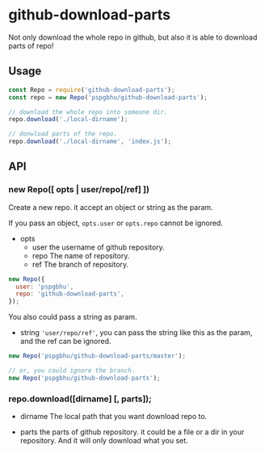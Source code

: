 # github-download-parts

Not only download the whole repo in github, but also it is able to download parts of repo!

## Usage
```javascript
const Repo = require('github-download-parts');
const repo = new Repo('pspgbhu/github-download-parts');

// download the whole repo into someone dir.
repo.download('./local-dirname');

// donwload parts of the repo.
repo.download('./local-dirname', 'index.js');
```

## API

### new Repo([ opts | user/repo[/ref] ])

Create a new repo. it accept an object or string as the param.

If you pass an object, `opts.user` or `opts.repo` cannot be ignored.
- opts
  - user
    the username of github repository.
  - repo
    The name of repository.
  - ref
    The branch of repository.

```javascript
new Repo({
  user: 'pspgbhu',
  repo: 'github-download-parts',
});
```


You also could pass a string as param.

- string
  `'user/repo/ref'`, you can pass the string like this as the param, and the ref can be ignored.

```javascript
new Repo('pspgbhu/github-download-parts/master');

// or, you could ignore the branch.
new Repo('pspgbhu/github-download-parts');
```

### repo.download([dirname] [, parts]);

- dirname
  The local path that you want download repo to.

- parts
  the parts of github repository. it could be a file or a dir in your repository. And it will only download what you set.
